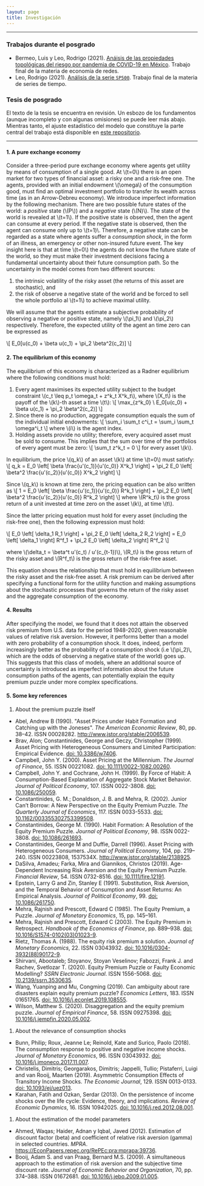 ```yaml
---
layout: page
title: Investigación
---
```


---

### Trabajos durante el posgrado

* Bermeo, Luis y Leo, Rodrigo (2021). [Anáisis de las propiedades topológicas del riesgo por pandemia de COVID-19 en México](/static/analisis_topologico.pdf). Trabajo final de la materia de economía de redes.
* Leo, Rodrigo (2021). [Análisis de la serie `SP500`](/static/proyecto_series.pdf). Trabajo final de la materia de series de tiempo.

### Tesis de posgrado

El texto de la tesis se encuentra en revisión. Un esbozo de los fundamentos (aunque incompleto y con algunas omisiones) se puede leer más abajo. Mientras tanto, el ajuste estadístico del modelo que constituye la parte central del trabajo está disponible en [este repositorio](https://github.com/r-leo/tesis-colmex).

---

#### 1. A pure exchange economy

Consider a three-period pure exchange economy where agents get utility by means of consumption of a single good. At \\(t=0\\) there is an open market for two types of financial asset: a risky one and a risk-free one. The agents, provided with an initial endowment \\(\omega\\) of the consumption good, must find an optimal investment portfolio to transfer its wealth across time (as in an Arrow-Debreu economy). We introduce imperfect information by the following mechanism. There are two possible future states of the world: a *positive* state (\\(P\\)) and a *negative* state (\\(N)\\). The state of the world is revealed at \\(t=1\\). If the positive state is observed, then the agent can consume at every period. If the negative state is observed, then the agent can consume only up to \\(t=1)\\. Therefore, a negative state can be regarded as a  state where agents suffer a *consumption shock*, in the form of an illness, an emergency or other non-insured future event. The key insight here is that at time \\(t=0\\) the agents do not know the future state of the world, so they must make their investment decisions facing a fundamental uncertainty about their future consumption path. So the uncertainty in the model comes from two different sources:

1. the intrinsic volatility of the risky asset (the returns of this asset are stochastic), and
1. the risk of observe a negative state of the world and be forced to sell the whole portfolio al \\(t=1\\) to achieve maximal utility.

We will assume that the agents estimate a subjective probability of observing a negative or positive state, namely \\(\pi_1\\) and \\(\pi_2\\) respectively. Therefore, the expected utility of the agent an time zero can be expressed as

\\[ E_0[u(c_0) + \beta u(c_1) + \pi_2 \beta^2(c_2)] \\]

#### 2. The equilibrium of this economy

The equilibrium of this economy is characterized as a Radner equilibrium where the following conditions must hold:

1. Every agent maximises its expected utility subject to the budget constraint \\(c_t \leq p_t \omega_t + z^k_t X^k_t\\), where \\(X_t\\) is the payoff of the \\(k\\)-th asset a time \\(t\\):
\\[ \max_{z^k_0} \ E_0[u(c_0) + \beta u(c_1) + \pi_2 \beta^2(c_2)] \\]
1. Since there is no production, aggregate consumption equals the sum of the individual initial endowments:
\\[ \sum_i \sum_t c^i_t = \sum_i \sum_t \omega^i_t \\]
where \\(i\\) is the agent index.
1. Holding assets provide no utility; therefore, every acquired asset must be sold to consume. This implies that the sum over time of the portfolios of every agent must be zero:
\\[ \sum_t z^k_t = 0 \\]
for every asset \\(k\\).

In equilibrium, the price \\(q_k\\) of an asset \\(k\\) at time \\(t=0\\) must satisfy:
\\[ q_k = E_0 \left[ \beta \frac{u'(c_1)}{u'(c_0)} X^k_1 \right] + \pi_2 E_0 \left[ \beta^2 \frac{u'(c_2)}{u'(c_0)} X^k_2 \right] \\]

Since \\(q_k\\) is known at time zero, the pricing equation can be also written as
\\[ 1 = E_0 \left[ \beta \frac{u'(c_1)}{u'(c_0)} R^k_1 \right] + \pi_2 E_0 \left[ \beta^2 \frac{u'(c_2)}{u'(c_0)} R^k_2 \right] \\]
where \\(R^k_t\\) is the gross return of a unit invested at time zero on the asset \\(k\\), at time \\(t\\).

Since the latter pricing equation must hold for every asset (including the risk-free one), then the following expression must hold:

\\[ E_0 \left[ \delta_1 R_1 \right] + \pi_2 E_0 \left[ \delta_2 R_2 \right] = E_0 \left[ \delta_1 \right] R^f_1 + \pi_2 E_0 \left[ \delta_2 \right] R^f_2 \\]

where \\(\delta_t = \beta^t u'(c_t) / u'(c_{t-1})\\), \\(R_t\\) is the gross return of the risky asset and \\(R^f_t\\) is the gross return of the risk-free asset.

This equation shows the relationship that must hold in equilibrium between the risky asset and the risk-free asset. A risk premium can be derived after specifying a functional form for the utility function and making assumptions about the stochastic processes that governs the return of the risky asset and the aggregate consumption of the economy.

#### 4. Results

After specifying the model, we found that it does not attain the observed risk premium from U.S. data for the period 1948-2020, given reasonable values of relative risk aversion. However, it performs better than a model with zero probability of a consumption shock. It does, indeed, perform increasingly better as the probability of a consumption shock (i.e \\(\pi_2)\\, which are the odds of observing a negative state of the world) goes up. This suggests that this class of models, where an additional source of uncertainty is introduced as imperfect information about the future consumption paths of the agents, can potentially explain the equity premium puzzle under more complex specifications.

#### 5. Some key references

1. About the premium puzzle itself
  * Abel, Andrew B (1990). "Asset Prices under Habit Formation and Catching up with the Joneses". *The American Economic Review*, 80, pp. 38–42. ISSN 00028282. <http://www.jstor.org/stable/2006539>.
  * Brav, Alon; Constantinides, George and Geczy, Christopher (1999). Asset Pricing with Heterogeneous Consumers and Limited Participation: Empirical Evidence. [doi: 10.3386/w7406](https://doi.org/10.3386/w7406).
  * Campbell, John Y. (2000). Asset Pricing at the Millennium. *The Journal of Finance*, 55. ISSN 00221082. [doi: 10.1111/0022-1082.00260](https://doi.org/10.1111/0022-1082.00260).
  * Campbell, John Y. and Cochrane, John H. (1999). By Force of Habit: A Consumption-Based Explanation of Aggregate Stock Market Behavior. *Journal of Political Economy*, 107. ISSN 0022-3808. [doi: 10.1086/250059](https://doi.org/10.1086/250059).
  * Constantinides, G. M.; Donaldson, J. B. and Mehra, R. (2002). Junior Can’t Borrow: A New Perspective on the Equity Premium Puzzle. *The Quarterly Journal of Economics*, 117. ISSN 0033-5533. [doi: 10.1162/003355302753399508](https:/doi.org/10.1162/003355302753399508).
  * Constantinides, George M. (1990). Habit Formation: A Resolution of the Equity Premium Puzzle. *Journal of Political Economy*, 98. ISSN 0022-3808. [doi: 10.1086/261693](https://doi.org/10.1086/261693).
  * Constantinides, George M and Duffie, Darrell (1996). Asset Pricing with Heterogeneous Consumers. *Journal of Political Economy*, 104, pp. 219–240. ISSN 00223808, 1537534X. <http://www.jstor.org/stable/2138925>.
  * DaSilva, Amadeu; Farka, Mira and Giannikos, Christos (2019). Age-Dependent Increasing Risk Aversion and the Equity Premium Puzzle. *Financial Review*, 54. ISSN 0732-8516. [doi: 10.1111/fire.12191](https://doi.org/10.1111/fire.12191).
  * Epstein, Larry G and Zin, Stanley E (1991). Substitution, Risk Aversion, and the Temporal Behavior of Consumption and Asset Returns: An Empirical Analysis. *Journal of Political Economy*, 99. [doi: 10.1086/261750](https://doi.org/10.1086/261750).
  * Mehra, Rajnish and Prescott, Edward C (1985). The Equity Premium, a Puzzle. *Journal of Monetary Economics*, 15, pp. 145–161.
  * Mehra, Rajnish and Prescott, Edward C (2003). The Equity Premium in Retrospect. *Handbook of the Economics of Finance*, pp. 889–938. [doi: 10.1016/S1574-0102(03)01023-9](https://doi.org/10.1016/S1574-0102(03)01023-9).
  * Rietz, Thomas A. (1988). The equity risk premium a solution. *Journal of Monetary Economics*, 22. ISSN 03043932. [doi: 10.1016/0304-3932(88)90172-9](https://doi.org/10.1016/0304-3932(88)90172-9).
  * Shirvani, Abootaleb; Stoyanov, Stoyan Veselinov; Fabozzi, Frank J. and Rachev, Svetlozar T. (2020). Equity Premium Puzzle or Faulty Economic Modelling? *SSRN Electronic Journal*. ISSN 1556-5068. [doi: 10.2139/ssrn.3530635](https://doi.org/10.2139/ssrn.3530635).
  * Wang, Yuanping and Mu, Congming (2019). Can ambiguity about rare disasters explain equity premium puzzle? *Economics Letters*, 183. ISSN 01651765. [doi: 10.1016/j.econlet.2019.108555](https://doi.org/10.1016/j.econlet.2019.108555).
  * Wilson, Matthew S. (2020). Disaggregation and the equity premium puzzle. *Journal of Empirical Finance*, 58. ISSN 09275398. [doi: 10.1016/j.jempfin.2020.05.002](https://doi.org/10.1016/j.jempfin.2020.05.002).
1.  About the relevance of consumption shocks
  * Bunn, Philip; Roux, Jeanne Le; Reinold, Kate and Surico, Paolo (2018). The consumption response to positive and negative income shocks. *Journal of Monetary Economics*, 96. ISSN 03043932. [doi: 10.1016/j.jmoneco.2017.11.007](https://doi.org/10.1016/j.jmoneco.2017.11.007).
  * Christelis, Dimitris; Georgarakos, Dimitris; Jappelli, Tullio; Pistaferri, Luigi and van Rooij, Maarten (2019). Asymmetric Consumption Effects of Transitory Income Shocks. *The Economic Journal*, 129. ISSN 0013-0133. [doi: 10.1093/ej/uez013](https://doi.org/10.1093/ej/uez013).
  * Karahan, Fatih and Ozkan, Serdar (2013). On the persistence of income shocks over the life cycle: Evidence, theory, and implications. *Review of Economic Dynamics*, 16. ISSN 10942025. [doi: 10.1016/j.red.2012.08.001](https://doi.org/10.1016/j.red.2012.08.001).
1. About the estimation of the model parameters
  * Ahmed, Waqas; Haider, Adnan y Iqbal, Javed (2012). Estimation of discount factor (beta) and coefficient of relative risk aversion (gamma) in selected countries. *MPRA*. <https://EconPapers.repec.org/RePEc:pra:mprapa:39736>.
  * Booij, Adam S. and van Praag, Bernard M.S. (2009). A simultaneous approach to the estimation of risk aversion and the subjective time discount rate. *Journal of Economic Behavior and Organization*, 70, pp. 374–388. ISSN 01672681. [doi: 10.1016/j.jebo.2009.01.005](https://doi.org/10.1016/j.jebo.2009.01.005).
